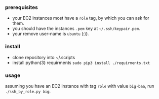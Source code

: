 ### prerequisites
- your EC2 instances most have a `role` tag, by which you can ask for them.
- you should have the instances `.pem` key at `~/.ssh/keypair.pem`.
- your remove user-name is `ubuntu` (:)).

### install
- clone repository into ~/.scripts
- install python(3) requirments `sudo pip3 install ./requirments.txt`

### usage
assuming you have an EC2 instance with tag `role` with value `big-baa`, run `./ssh_by_role.py big`.


